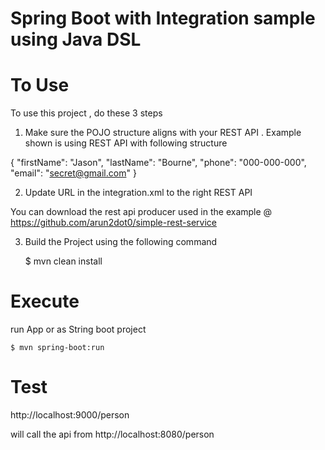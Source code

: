 Spring Boot with Integration sample using Java DSL
=========================================


To Use 
=========================================

To use this project , do these 3 steps

1. Make sure the POJO structure aligns with your REST API . Example shown is using REST API with following structure

{
  "firstName": "Jason",
  "lastName": "Bourne",
  "phone": "000-000-000",
  "email": "secret@gmail.com"
}

2. Update URL in the integration.xml to the right REST API

You can download the rest api producer used in the example @ 
https://github.com/arun2dot0/simple-rest-service

3. Build the Project using the following command


    $ mvn clean install
    
    

Execute
=========================================    
run App or as String boot project

    $ mvn spring-boot:run

Test
=========================================   

http://localhost:9000/person 

will call the api from http://localhost:8080/person 



